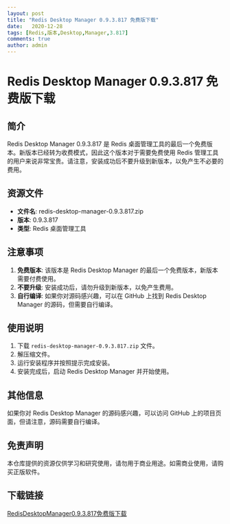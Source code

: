 ```yaml
---
layout: post
title: "Redis Desktop Manager 0.9.3.817 免费版下载"
date:   2020-12-28
tags: [Redis,版本,Desktop,Manager,3.817]
comments: true
author: admin
---
```

# Redis Desktop Manager 0.9.3.817 免费版下载

## 简介
Redis Desktop Manager 0.9.3.817 是 Redis 桌面管理工具的最后一个免费版本。新版本已经转为收费模式，因此这个版本对于需要免费使用 Redis 管理工具的用户来说非常宝贵。请注意，安装成功后不要升级到新版本，以免产生不必要的费用。

## 资源文件
- **文件名**: redis-desktop-manager-0.9.3.817.zip
- **版本**: 0.9.3.817
- **类型**: Redis 桌面管理工具

## 注意事项
1. **免费版本**: 该版本是 Redis Desktop Manager 的最后一个免费版本，新版本需要付费使用。
2. **不要升级**: 安装成功后，请勿升级到新版本，以免产生费用。
3. **自行编译**: 如果你对源码感兴趣，可以在 GitHub 上找到 Redis Desktop Manager 的源码，但需要自行编译。

## 使用说明
1. 下载 `redis-desktop-manager-0.9.3.817.zip` 文件。
2. 解压缩文件。
3. 运行安装程序并按照提示完成安装。
4. 安装完成后，启动 Redis Desktop Manager 并开始使用。

## 其他信息
如果你对 Redis Desktop Manager 的源码感兴趣，可以访问 GitHub 上的项目页面，但请注意，源码需要自行编译。

## 免责声明
本仓库提供的资源仅供学习和研究使用，请勿用于商业用途。如需商业使用，请购买正版软件。

## 下载链接

[RedisDesktopManager0.9.3.817免费版下载](https://pan.quark.cn/s/753c87a50030)